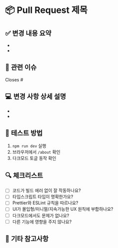 # 📦 Pull Request 제목

<!-- ex. feat: 기능 추가 -->

## ✅ 변경 내용 요약

<!-- 어떤 변경이 있었는지 간단히 서술해주세요 -->

-
-

## 🧩 관련 이슈

<!-- 관련된 Issue 번호를 적어주세요 -->

Closes #

## 💻 변경 사항 상세 설명

<!-- 코드 레벨의 설명이 필요한 경우 작성해주세요 -->

-
-

## 🧪 테스트 방법

<!-- 로컬 테스트 방법이나 테스트 결과를 설명해주세요 -->

1. `npm run dev` 실행
2. 브라우저에서 `/about` 확인
3. 다크모드 토글 동작 확인

## 🔍 체크리스트

- [ ] 코드가 빌드 에러 없이 잘 작동하나요?
- [ ] 타입스크립트 타입이 명확한가요?
- [ ] Prettier와 ESLint 규칙을 따르나요?
- [ ] UI가 몰입형/미니멀/지속가능한 UX 원칙에 부합하나요?
- [ ] 다크모드에서도 문제가 없나요?
- [ ] 다른 기능에 영향을 주지 않나요?

## 🙋 기타 참고사항

## <!-- 리뷰어가 알면 좋을 만한 내용을 적어주세요 -->

